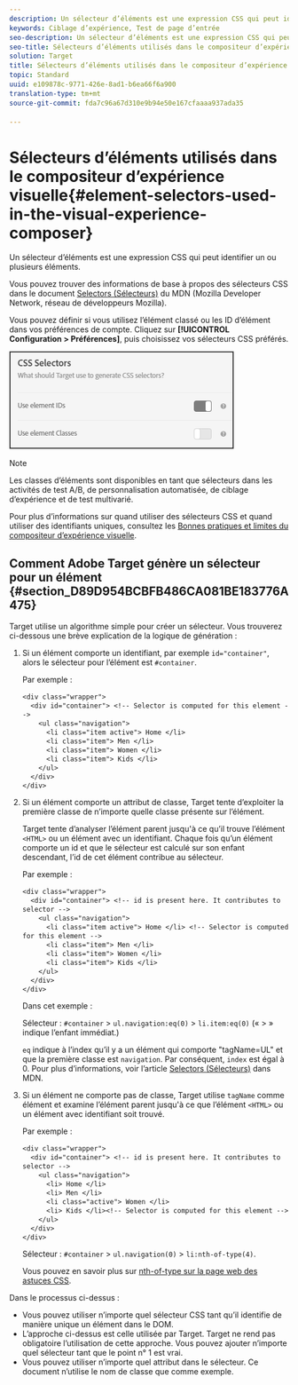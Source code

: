 ```yaml
---
description: Un sélecteur d’éléments est une expression CSS qui peut identifier un ou plusieurs éléments.
keywords: Ciblage d’expérience, Test de page d’entrée
seo-description: Un sélecteur d’éléments est une expression CSS qui peut identifier un ou plusieurs éléments.
seo-title: Sélecteurs d’éléments utilisés dans le compositeur d’expérience visuelle
solution: Target
title: Sélecteurs d’éléments utilisés dans le compositeur d’expérience visuelle
topic: Standard
uuid: e109878c-9771-426e-8ad1-b6ea66f6a900
translation-type: tm+mt
source-git-commit: fda7c96a67d310e9b94e50e167cfaaaa937ada35

---
```



# Sélecteurs d’éléments utilisés dans le compositeur d’expérience visuelle{#element-selectors-used-in-the-visual-experience-composer}

Un sélecteur d’éléments est une expression CSS qui peut identifier un ou plusieurs éléments.

Vous pouvez trouver des informations de base à propos des sélecteurs CSS dans le document [Selectors (Sélecteurs)](https://developer.mozilla.org/en-US/docs/Web/Guide/CSS/Getting_started/Selectors) du MDN (Mozilla Developer Network, réseau de développeurs Mozilla).

Vous pouvez définir si vous utilisez l’élément classé ou les ID d’élément dans vos préférences de compte. Cliquez sur **[!UICONTROL Configuration &gt; Préférences]**, puis choisissez vos sélecteurs CSS préférés.

![](assets/css_selectors.png)

>[!NOTE]
>
>Les classes d’éléments sont disponibles en tant que sélecteurs dans les activités de test A/B, de personnalisation automatisée, de ciblage d’expérience et de test multivarié.

Pour plus d’informations sur quand utiliser des sélecteurs CSS et quand utiliser des identifiants uniques, consultez les [Bonnes pratiques et limites du compositeur d’expérience visuelle](../../c-experiences/c-visual-experience-composer/experience-composer-best-practices.md#concept_E284B3F704C04406B174D9050A2528A6).

## Comment Adobe Target génère un sélecteur pour un élément {#section_D89D954BCBFB486CA081BE183776A475}

Target utilise un algorithme simple pour créer un sélecteur. Vous trouverez ci-dessous une brève explication de la logique de génération :

1. Si un élément comporte un identifiant, par exemple `id="container"`, alors le sélecteur pour l’élément est `#container`.

   Par exemple :

   ```
   <div class="wrapper">
     <div id="container"> <!-- Selector is computed for this element -->
       <ul class="navigation">
         <li class="item active"> Home </li>
         <li class="item"> Men </li>
         <li class="item"> Women </li>
         <li class="item"> Kids </li>
       </ul>
     </div>
   </div>
   ```

1. Si un élément comporte un attribut de classe, Target tente d’exploiter la première classe de n’importe quelle classe présente sur l’élément.

   Target tente d’analyser l’élément parent jusqu&#39;à ce qu’il trouve l’élément `<HTML>` ou un élément avec un identifiant. Chaque fois qu’un élément comporte un id et que le sélecteur est calculé sur son enfant descendant, l’id de cet élément contribue au sélecteur.

   Par exemple :

   ```
   <div class="wrapper">
     <div id="container"> <!-- id is present here. It contributes to selector -->
       <ul class="navigation">
         <li class="item active"> Home </li> <!-- Selector is computed for this element -->
         <li class="item"> Men </li>
         <li class="item"> Women </li>
         <li class="item"> Kids </li>
       </ul>
     </div>
   </div>
   ```

   Dans cet exemple :

   Sélecteur : `#container` &gt; `ul.navigation:eq(0)` &gt; `li.item:eq(0)` (« &gt; » indique l’enfant immédiat.)

   `eq` indique à l’index qu’il y a un élément qui comporte &quot;tagName=UL&quot; et que la première classe est `navigation`. Par conséquent, `index` est égal à 0. Pour plus d’informations, voir l’article [Selectors (Sélecteurs)](https://developer.mozilla.org/en-US/docs/Web/Guide/CSS/Getting_started/Selectors) dans MDN.

1. Si un élément ne comporte pas de classe, Target utilise `tagName` comme élément et examine l’élément parent jusqu&#39;à ce que l’élément `<HTML>` ou un élément avec identifiant soit trouvé.

   Par exemple :

   ```
   <div class="wrapper">
     <div id="container"> <!-- id is present here. It contributes to selector -->
       <ul class="navigation">
         <li> Home </li>
         <li> Men </li>
         <li class="active"> Women </li>
         <li> Kids </li><!-- Selector is computed for this element -->
       </ul>
     </div>
   </div>
   ```

   Sélecteur : `#container` &gt; `ul.navigation(0)` &gt; `li:nth-of-type(4)`.

   Vous pouvez en savoir plus sur [nth-of-type sur la page web des astuces CSS](https://css-tricks.com/almanac/selectors/n/nth-of-type/).

Dans le processus ci-dessus :

* Vous pouvez utiliser n’importe quel sélecteur CSS tant qu’il identifie de manière unique un élément dans le DOM.
* L’approche ci-dessus est celle utilisée par Target. Target ne rend pas obligatoire l’utilisation de cette approche. Vous pouvez ajouter n’importe quel sélecteur tant que le point n° 1 est vrai.
* Vous pouvez utiliser n’importe quel attribut dans le sélecteur. Ce document n’utilise le nom de classe que comme exemple.

